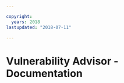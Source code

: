 ```yaml
---

copyright:
  years: 2018
lastupdated: "2018-07-11"

---
```



# Vulnerability Advisor - Documentation



